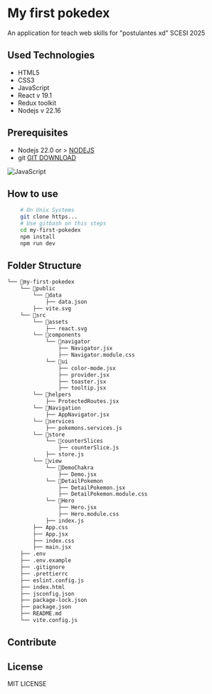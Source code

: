 <!--Nombre del proyecto-->
# My first pokedex

<!--Descripcion General-->
An application for teach web skills for "postulantes xd" SCESI 2025

## Used Technologies
<!--Tecnologias usadas-->
<!--Lenguajes, Frameworks, entornos, etc.-->

- HTML5
- CSS3
- JavaScript
- React v 19.1
- Redux toolkit
- Nodejs v 22.16

## Prerequisites
<!--Requisitos previos para poder ejecutar el proyecto-->

- Nodejs 22.0 or > [NODEJS](https:nodejs.com)
- git [GIT DOWNLOAD](https://git-scm.com/downloads)

<!--Ejemplo de enlace dinamico-->
![JavaScript](https://img.shields.io/badge/NESTJS-000?logo=nestjs&logoColor=red&style=for-the-badge)

## How to use

``` bash
    # On Unix Systems
    git clone https...
    # Use gitbash on this steps
    cd my-first-pokedex
    npm install
    npm run dev
```

## Folder Structure

``` bash
└── 📁my-first-pokedex
    └── 📁public
        └── 📁data
            ├── data.json
        ├── vite.svg
    └── 📁src
        └── 📁assets
            ├── react.svg
        └── 📁components
            └── 📁navigator
                ├── Navigator.jsx
                ├── Navigator.module.css
            └── 📁ui
                ├── color-mode.jsx
                ├── provider.jsx
                ├── toaster.jsx
                ├── tooltip.jsx
        └── 📁helpers
            ├── ProtectedRoutes.jsx
        └── 📁Navigation
            ├── AppNavigator.jsx
        └── 📁services
            ├── pokemons.services.js
        └── 📁store
            └── 📁counterSlices
                ├── counterSlice.js
            ├── store.js
        └── 📁view
            └── 📁DemoChakra
                ├── Demo.jsx
            └── 📁DetailPokemon
                ├── DetailPokemon.jsx
                ├── DetailPokemon.module.css
            └── 📁Hero
                ├── Hero.jsx
                ├── Hero.module.css
            ├── index.js
        ├── App.css
        ├── App.jsx
        ├── index.css
        ├── main.jsx
    ├── .env
    ├── .env.example
    ├── .gitignore
    ├── .prettierrc
    ├── eslint.config.js
    ├── index.html
    ├── jsconfig.json
    ├── package-lock.json
    ├── package.json
    ├── README.md
    └── vite.config.js
```

## Contribute

<!--Solo si desean aplicar reglas de contribución-->

## License

MIT LICENSE
